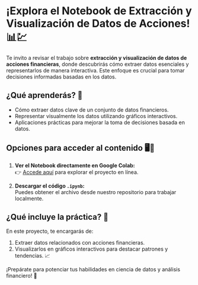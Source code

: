 # ¡Explora el Notebook de Extracción y Visualización de Datos de Acciones! 📊💹

Te invito a revisar el trabajo sobre **extracción y visualización de datos de acciones financieras**, donde descubrirás cómo extraer datos esenciales y representarlos de manera interactiva. Este enfoque es crucial para tomar decisiones informadas basadas en los datos.

## ¿Qué aprenderás? 🤔
- Cómo extraer datos clave de un conjunto de datos financieros.
- Representar visualmente los datos utilizando gráficos interactivos.
- Aplicaciones prácticas para mejorar la toma de decisiones basada en datos.

## Opciones para acceder al contenido 🖥️📂
1. **Ver el Notebook directamente en Google Colab:**  
   👉 [Accede aquí](https://colab.research.google.com/drive/1bJLjGCTddQj6ZvKjhS7WxYlbJOhT1aAS?usp=sharing) para explorar el proyecto en línea.

2. **Descargar el código `.ipynb`:**  
   Puedes obtener el archivo desde nuestro repositorio para trabajar localmente.

## ¿Qué incluye la práctica? 🌟
En este proyecto, te encargarás de:  
1. Extraer datos relacionados con acciones financieras.  
2. Visualizarlos en gráficos interactivos para destacar patrones y tendencias. 📈

¡Prepárate para potenciar tus habilidades en ciencia de datos y análisis financiero! 🚀
